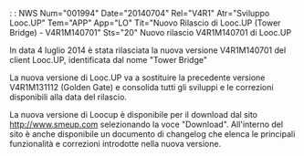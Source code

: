  :  : NWS Num="001994" Date="20140704" Rel="V4R1" Atr="Sviluppo Looc.UP" Tem="APP" App="LO" Tit="Nuovo Rilascio di Looc.UP (Tower Bridge) - V4R1M140701" Sts="20"
Nuovo rilascio V4R1M140701 di Looc.UP

In data  4 luglio 2014 è stata rilasciata la nuova versione V4R1M140701 del client Looc.UP, identificata dal nome "Tower Bridge"

La nuova versione di Looc.UP va a sostituire la precedente versione V4R1M131112 (Golden Gate) e consolida tutti gli sviluppi e le correzioni disponibili alla data del rilascio.

La nuova versione di Loocup è disponibile per il download dal sito http://www.smeup.com selezionando la voce "Download". All'interno del sito è anche disponibile un documento di changelog
che elenca le principali funzionalità e correzioni introdotte nella nuova versione.
